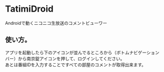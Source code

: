 # TatimiDroid
Androidで動くニコニコ生放送のコメントビューワー

## 使い方。
アプリを起動したら下のアイコンが並んでるところから（ボトムナビゲーションバー）から南京錠アイコンを押して、ログインしてください。  
あとは番組IDを入力することですべての部屋のコメントが取得出来ます。
